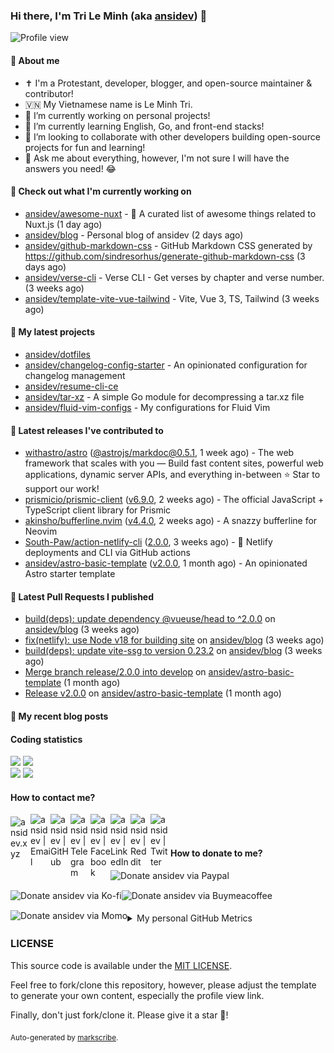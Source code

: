 ### Hi there, I'm Tri Le Minh (aka [ansidev][website]) 👋

<img src="https://komarev.com/ghpvc/?username=ansidev" alt="Profile view" />

#### 📕 About me

- ✝️ I'm a Protestant, developer, blogger, and open-source maintainer & contributor!
- 🇻🇳 My Vietnamese name is Le Minh Tri.
- 🔭 I’m currently working on personal projects!
- 🌱 I’m currently learning English, Go, and front-end stacks!
- 👯 I’m looking to collaborate with other developers building open-source projects for fun and learning!
- 💬 Ask me about everything, however, I'm not sure I will have the answers you need! 😂

#### 👷 Check out what I'm currently working on

- [ansidev/awesome-nuxt](https://github.com/ansidev/awesome-nuxt) - 🎉 A curated list of awesome things related to Nuxt.js (1 day ago)
- [ansidev/blog](https://github.com/ansidev/blog) - Personal blog of ansidev (2 days ago)
- [ansidev/github-markdown-css](https://github.com/ansidev/github-markdown-css) - GitHub Markdown CSS generated by https://github.com/sindresorhus/generate-github-markdown-css (3 days ago)
- [ansidev/verse-cli](https://github.com/ansidev/verse-cli) - Verse CLI - Get verses by chapter and verse number. (3 weeks ago)
- [ansidev/template-vite-vue-tailwind](https://github.com/ansidev/template-vite-vue-tailwind) - Vite, Vue 3, TS, Tailwind (3 weeks ago)

#### 🌱 My latest projects

- [ansidev/dotfiles](https://github.com/ansidev/dotfiles)
- [ansidev/changelog-config-starter](https://github.com/ansidev/changelog-config-starter) - An opinionated configuration for changelog management
- [ansidev/resume-cli-ce](https://github.com/ansidev/resume-cli-ce)
- [ansidev/tar-xz](https://github.com/ansidev/tar-xz) - A simple Go module for decompressing a tar.xz file
- [ansidev/fluid-vim-configs](https://github.com/ansidev/fluid-vim-configs) - My configurations for Fluid Vim

#### 🔭 Latest releases I've contributed to

- [withastro/astro](https://github.com/withastro/astro) ([@astrojs/markdoc@0.5.1](https://github.com/withastro/astro/releases/tag/%40astrojs/markdoc%400.5.1), 1 week ago) - The web framework that scales with you — Build fast content sites, powerful web applications, dynamic server APIs, and everything in-between ⭐️ Star to support our work!
- [prismicio/prismic-client](https://github.com/prismicio/prismic-client) ([v6.9.0](https://github.com/prismicio/prismic-client/releases/tag/v6.9.0), 2 weeks ago) - The official JavaScript + TypeScript client library for Prismic
- [akinsho/bufferline.nvim](https://github.com/akinsho/bufferline.nvim) ([v4.4.0](https://github.com/akinsho/bufferline.nvim/releases/tag/v4.4.0), 2 weeks ago) - A snazzy bufferline for Neovim
- [South-Paw/action-netlify-cli](https://github.com/South-Paw/action-netlify-cli) ([2.0.0](https://github.com/South-Paw/action-netlify-cli/releases/tag/2.0.0), 3 weeks ago) - 🙌 Netlify deployments and CLI via GitHub actions
- [ansidev/astro-basic-template](https://github.com/ansidev/astro-basic-template) ([v2.0.0](https://github.com/ansidev/astro-basic-template/releases/tag/v2.0.0), 1 month ago) - An opinionated Astro starter template

#### 🔨 Latest Pull Requests I published

- [build(deps): update dependency @vueuse/head to ^2.0.0](https://github.com/ansidev/blog/pull/635) on [ansidev/blog](https://github.com/ansidev/blog) (3 weeks ago)
- [fix(netlify): use Node v18 for building site](https://github.com/ansidev/blog/pull/632) on [ansidev/blog](https://github.com/ansidev/blog) (3 weeks ago)
- [build(deps): update vite-ssg to version 0.23.2](https://github.com/ansidev/blog/pull/631) on [ansidev/blog](https://github.com/ansidev/blog) (3 weeks ago)
- [Merge branch release/2.0.0 into develop](https://github.com/ansidev/astro-basic-template/pull/316) on [ansidev/astro-basic-template](https://github.com/ansidev/astro-basic-template) (1 month ago)
- [Release v2.0.0](https://github.com/ansidev/astro-basic-template/pull/315) on [ansidev/astro-basic-template](https://github.com/ansidev/astro-basic-template) (1 month ago)

#### 📜 My recent blog posts

<!-- BLOG-POST-LIST:START --><!-- BLOG-POST-LIST:END -->

#### Coding statistics

<img
  src="https://github-profile-summary-cards.vercel.app/api/cards/stats?username=ansidev&theme=github_dark"
  style="display: inline; width: 320px;"
/>
<img
  src="https://github-profile-summary-cards.vercel.app/api/cards/productive-time?username=ansidev&theme=github_dark&utcOffset=7"
  style="display: inline; width: 320px;"
/>
<br />
<img
  src="https://github-profile-summary-cards.vercel.app/api/cards/repos-per-language?username=ansidev&theme=github_dark"
  style="display: inline; width: 320px;"
/>
<img
  src="https://github-profile-summary-cards.vercel.app/api/cards/most-commit-language?username=ansidev&theme=github_dark"
  style="display: inline; width: 320px;"
/>

#### How to contact me?

[<img align="left" width="32px" src="https://ansidev.xyz/pwa-192x192.png"                alt="ansidev.xyz" style="padding-top: 4px;" />][website]
<a href="mailto:ansidev@gmail.com">
 <img align="left" width="32px" src="https://img.icons8.com/fluency/32/gmail-new.png"    alt="ansidev | Email" />
</a>
[<img align="left" width="32px" src="https://img.icons8.com/fluency/32/github.png"       alt="ansidev | GitHub" />][github]
[<img align="left" width="32px" src="https://img.icons8.com/fluency/32/telegram-app.png" alt="ansidev | Telegram" />][telegram]
[<img align="left" width="32px" src="https://img.icons8.com/fluency/32/facebook.png"     alt="ansidev | Facebook" />][facebook]
[<img align="left" width="32px" src="https://img.icons8.com/fluency/32/linkedin.png"     alt="ansidev | LinkedIn" />][linkedin]
[<img align="left" width="32px" src="https://img.icons8.com/fluency/32/reddit.png"       alt="ansidev | Reddit" />][reddit]
[<img align="left" width="32px" src="https://img.icons8.com/fluency/32/twitter.png"      alt="ansidev | Twitter" />][twitter]

<br/>
<br/>

#### How to donate to me?

[<img align="left" height="32px" src="https://www.paypalobjects.com/paypal-ui/logos/svg/paypal-color.svg"  alt="Donate ansidev via Paypal" />][paypal]
[<img align="left" height="32px" src="https://storage.ko-fi.com/cdn/brandasset/kofi_bg_tag_white.png"      alt="Donate ansidev via  Ko-fi" />][kofi]
[<img align="left" height="32px" src="https://cdn.buymeacoffee.com/buttons/v2/default-yellow.png"          alt="Donate ansidev via Buymeacoffee" />][buymeacoffee]
[<img align="left" height="32px" src="https://ansidev.xyz/imgs/momo_icon_rectangle_pinkbg_RGB.png"         alt="Donate ansidev via Momo" />][momo]

<br/>
<br/>

[website]: https://ansidev.xyz/?utm_source=github&utm_medium=readme
[email]: ansidev@gmail.com
[github]: https://github.com/ansidev
[facebook]: https://facebook.com/leminhtri.py
[telegram]: https://t.me/ansidev
[twitter]: https://twitter.com/ansidev
[linkedin]: https://linkedin.com/in/tri-le-minh-1b05bb51/
[reddit]: https://reddit.com/u/ansidev
[paypal]: https://paypal.me/ansidev
[kofi]: https://ko-fi.com/ansidev
[buymeacoffee]: https://buymeacoffee.com/ansidev
[momo]: https://me.momo.vn/ansidev

<br/>
<br/>

<details>
  <summary>My personal GitHub Metrics</summary>
  <br/>
  <img src="./github_metrics_01.svg" />
  <img src="./github_metrics_02.svg" />
</details>

### LICENSE

This source code is available under the [MIT LICENSE](/LICENSE).

Feel free to fork/clone this repository, however, please adjust the template to generate your own content, especially the profile view link.

Finally, don't just fork/clone it. Please give it a star :star2:!

<sub>Auto-generated by [markscribe](https://github.com/muesli/markscribe).</sub>
